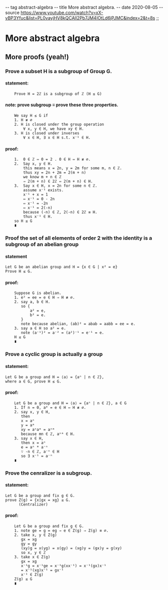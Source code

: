 -- tag abstract-algebra
-- title More abstract algebra.
-- date 2020-08-05
-- source https://www.youtube.com/watch?v=xX-vBP3Yfuc&list=PL0vayjHV8kQCAll2Pb7JM4IOtLd6jPJMC&index=2&t=8s
;;
# More abstract algebra

## More proofs (yeah!)

### Prove a subset H is a subgroup of Group G.

#### statement:
```
    Prove H = 2ℤ is a subgroup of ℤ (H ≤ G)
```

#### note: prove subgroup ≡ prove these three properties.
```
    We say H ≤ G if
    1. H ≢ ∅
    2. H is closed under the group operation
        ∀ x, y ∈ H, we have xy ∈ H.
    3. H is closed under inverses
        ∀ x ∈ H, ∃ x ∈ H s.t. x⁻¹ ∈ H.
```

#### proof:
```
    1.  0 ∈ ℤ ⇔ 0 = 2 . 0 ∈ H ⇔ H ≢ ∅.
    2.  Say x, y ∈ H.
        this means x = 2n, y = 2m for some m, n ∈ ℤ.
        thus xy = 2n + 2m = 2(m + n)
        we know m + n ∈ ℤ
        ⇒ 2(m + n) ∈ 2ℤ ⇔ 2(m + n) ∈ H.
    3.  Say x ∈ H, x = 2n for some n ∈ ℤ.
        assume x⁻¹ exists.
        x⁻¹ + x = 1
        ⇔ x⁻¹ = 0 - 2n
        ⇔ x⁻¹ = -2n
        ⇔ x⁻¹ = 2(-n)
        because (-n) ∈ ℤ, 2(-n) ∈ 2ℤ ≡ H.
        thus x⁻¹ ∈ H.
    so H ≤ G
    ∎
```

### Proof the set of all elements of order 2 with the identity is a subgroup of an abelian group

#### statement
```
Let G be an abelian group and H = {x ∈ G | x² = e}
Prove H ≤ G.
```

#### proof:
```
    Suppose G is abelian.
    1. e² = ee = e ∈ H ⇒ H ≢ ∅.
    2. say a, b ∈ H.
       so {
           a² = e,
           b² = e.
       }
       note because abelian, (ab)² = abab = aabb = ee = e.
    3. say a ∈ H so a² = e.
       note (a⁻¹)² = a⁻² = (a²)⁻¹ = e⁻¹ = e.
    H ≤ G
    ∎
```

### Prove a cyclic group is actually a group

#### statement:
```
Let G be a group and H = ⟨a⟩ = {aⁿ | n ∈ ℤ},
where a ∈ G, prove H ≤ G.
```

#### proof:
```
    Let G be a group and H = ⟨a⟩ = {aⁿ | n ∈ ℤ}, a ∈ G
    1. If n = 0, a⁰ = e ∈ H ⇔ H ≢ ∅.
    2. say x, y ∈ H,
       then
       x = aⁿ
       y = aᵐ
       xy = aⁿaᵐ = aⁿᵐ
       because mn ∈ ℤ, aⁿᵐ ∈ H.
    3. say x ∈ H,
       then x = aⁿ
       e = aⁿ * a⁻ⁿ
       ∵ -n ∈ ℤ, a⁻ⁿ ∈ H
       so ∃ x⁻¹ = a⁻ⁿ
    ∎
```

### Prove the cenralizer is a subgroup.

#### statement:
```
Let G be a group and fix g ∈ G.
prove Z(g) = {x|gx = xg} ≤ G.
      (Centralizer)
```

#### proof:
```
    Let G be a group and fix g ∈ G.
    1. note ge = g = eg ⇒ e ∈ Z(g) ⇒ Z(g) ≡ ∅.
    2. take x, y ∈ Z(g)
       gx = xg
       gy = gy
       (xy)g = x(yg) = x(gy) = (xg)y = (gx)y = g(xy)
       so x, y ∈ ℤ
    3. take x ∈ Z(g)
       gx = xg
       x⁻¹g = x⁻¹ge = x⁻¹g(xx⁻¹) = x⁻¹(gx)x⁻¹
       = x⁻¹(xg)x⁻¹ = gx⁻¹
       x⁻¹ ∈ Z(g)
    Z(g) ≤ G
    ∎
```
